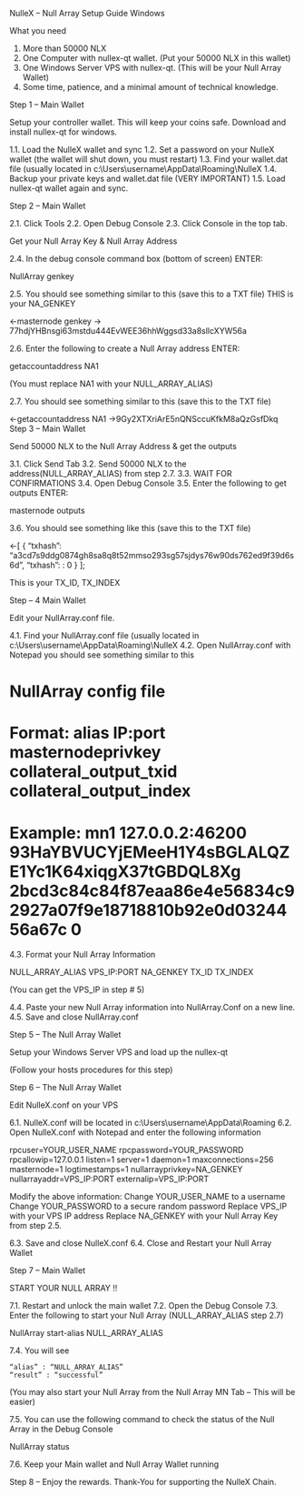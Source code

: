 NulleX – Null Array Setup Guide Windows



What you need
1. More than 50000 NLX
2. One Computer with nullex-qt wallet.  (Put your 50000 NLX in this wallet)
3. One Windows Server VPS with nullex-qt. (This will be your Null Array Wallet)
4. Some time, patience, and a minimal amount of technical knowledge.


Step 1 – Main Wallet

Setup your controller wallet.  This will keep your coins safe.
Download and install nullex-qt for windows.

1.1.  Load the NulleX wallet and sync
1.2.  Set a password on your NulleX wallet (the wallet will shut down, you must restart)
1.3.  Find your wallet.dat file (usually located in c:\Users\username\AppData\Roaming\NulleX
1.4.  Backup your private keys and wallet.dat file (VERY IMPORTANT)
1.5.  Load nullex-qt wallet again and sync.

Step 2 – Main Wallet

2.1.  Click Tools
2.2.  Open Debug Console
2.3.  Click Console in the top tab.

Get your Null Array Key & Null Array Address

2.4.   In the debug console command box (bottom of screen) ENTER:

NullArray genkey

2.5.  You should see something similar to this (save this to a TXT file) THIS is your NA_GENKEY

<-masternode genkey
-> 77hdjYHBnsgi63mstdu444EvWEE36hhWggsd33a8sllcXYW56a

2.6.  Enter the following to create a Null Array address ENTER:

getaccountaddress NA1

(You must replace NA1 with your NULL_ARRAY_ALIAS)

2.7.   You should see something similar to this (save this to the TXT file)

<-getaccountaddress NA1
->9Gy2XTXriArE5nQNSccuKfkM8aQzGsfDkq
Step 3 – Main Wallet

Send 50000 NLX to the Null Array Address & get the outputs

3.1.   Click Send Tab
3.2.   Send 50000 NLX to the address(NULL_ARRAY_ALIAS) from step 2.7.
3.3.   WAIT FOR CONFIRMATIONS
3.4.   Open Debug Console
3.5.   Enter the following to get outputs ENTER:

masternode outputs

3.6.   You should see something like this (save this to the TXT file)

<-[
     {
		“txhash”: “a3cd7s9ddg0874gh8sa8q8t52mmso293sg57sjdys76w90ds762ed9f39d6s6d”,
		“txhash”: : 0
      }
    ];

This is your TX_ID, TX_INDEX

Step – 4  Main Wallet

Edit your NullArray.conf file.

4.1.   Find your NullArray.conf file (usually located in c:\Users\username\AppData\Roaming\NulleX
4.2.   Open NullArray.conf with Notepad you should see something similar to this

# NullArray config file
# Format: alias IP:port masternodeprivkey collateral_output_txid collateral_output_index
# Example: mn1 127.0.0.2:46200 93HaYBVUCYjEMeeH1Y4sBGLALQZE1Yc1K64xiqgX37tGBDQL8Xg 2bcd3c84c84f87eaa86e4e56834c92927a07f9e18718810b92e0d0324456a67c 0

4.3.   Format your Null Array Information

NULL_ARRAY_ALIAS VPS_IP:PORT NA_GENKEY TX_ID TX_INDEX

(You can get the VPS_IP in step # 5)

4.4.   Paste your new Null Array information into NullArray.Conf on a new line.
4.5.   Save and close NullArray.conf





Step 5 – The Null Array Wallet

Setup your Windows Server VPS and load up the nullex-qt

(Follow your hosts procedures for this step)


Step 6 – The Null Array Wallet

Edit NulleX.conf on your VPS 

6.1.   NulleX.conf will be located in c:\Users\username\AppData\Roaming
6.2.   Open NulleX.conf with Notepad and enter the following information

rpcuser=YOUR_USER_NAME
rpcpassword=YOUR_PASSWORD
rpcallowip=127.0.0.1
listen=1
server=1
daemon=1
maxconnections=256
masternode=1
logtimestamps=1
nullarrayprivkey=NA_GENKEY
nullarrayaddr=VPS_IP:PORT
externalip=VPS_IP:PORT


Modify the above information:
Change YOUR_USER_NAME to a username
Change YOUR_PASSWORD to a secure random password
Replace VPS_IP with your VPS IP address
Replace NA_GENKEY with your Null Array Key from step 2.5.


6.3.   Save and close NulleX.conf
6.4.   Close and Restart your Null Array Wallet

Step 7 – Main Wallet

START YOUR NULL ARRAY !!

7.1.   Restart and unlock the main wallet
7.2.   Open the Debug Console
7.3.   Enter the following to start your Null Array (NULL_ARRAY_ALIAS step 2.7)

NullArray start-alias NULL_ARRAY_ALIAS


7.4.   You will see

	“alias” : “NULL_ARRAY_ALIAS”
	“result” : “successful”

(You may also start your Null Array from the Null Array MN Tab – This will be easier)

7.5.   You can use the following command to check the status of the Null Array in the Debug Console

NullArray status

7.6.  Keep your Main wallet and Null Array Wallet running

Step 8 – Enjoy the rewards.  Thank-You for supporting the NulleX Chain.

